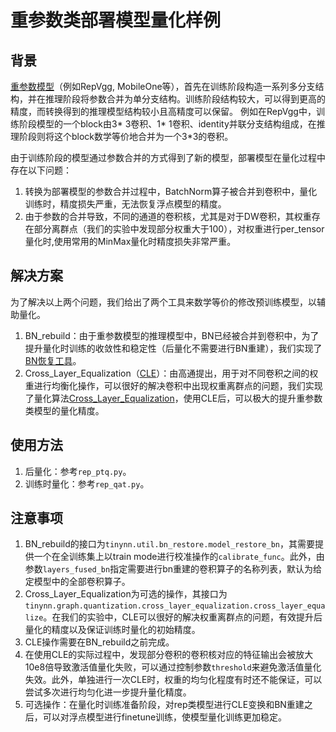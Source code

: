 # 重参数类部署模型量化样例

## 背景

[重参数模型](https://arxiv.org/abs/2101.03697)（例如RepVgg, MobileOne等），首先在训练阶段构造一系列多分支结构，并在推理阶段将参数合并为单分支结构。训练阶段结构较大，可以得到更高的精度，而转换得到的推理模型结构较小且高精度可以保留。
例如在RepVgg中，训练阶段模型的一个block由3* 3卷积、1* 1卷积、identity并联分支结构组成，在推理阶段则将这个block数学等价地合并为一个3*3的卷积。

由于训练阶段的模型通过参数合并的方式得到了新的模型，部署模型在量化过程中存在以下问题：
1. 转换为部署模型的参数合并过程中，BatchNorm算子被合并到卷积中，量化训练时，精度损失严重，无法恢复浮点模型的精度。
2. 由于参数的合并导致，不同的通道的卷积核，尤其是对于DW卷积，其权重存在部分离群点（我们的实验中发现部分权重大于100），对权重进行per_tensor量化时,使用常用的MinMax量化时精度损失非常严重。

## 解决方案

为了解决以上两个问题，我们给出了两个工具来数学等价的修改预训练模型，以辅助量化。
1. BN_rebuild：由于重参数模型的推理模型中，BN已经被合并到卷积中，为了提升量化时训练的收敛性和稳定性（后量化不需要进行BN重建），我们实现了[BN恢复工具](../../../tinynn/util/bn_restore.py)。
2. Cross_Layer_Equalization（[CLE](https://arxiv.org/abs/1906.04721)）：由高通提出，用于对不同卷积之间的权重进行均衡化操作，可以很好的解决卷积中出现权重离群点的问题，我们实现了量化算法[Cross_Layer_Equalization](../../../tinynn/graph/quantization/cross_layer_equalization.py)，使用CLE后，可以极大的提升重参数类模型的量化精度。

## 使用方法

1. 后量化：参考`rep_ptq.py`。
2. 训练时量化：参考`rep_qat.py`。

## 注意事项

1. BN_rebuild的接口为`tinynn.util.bn_restore.model_restore_bn`，其需要提供一个在全训练集上以train mode进行校准操作的`calibrate_func`。此外，由参数`layers_fused_bn`指定需要进行bn重建的卷积算子的名称列表，默认为给定模型中的全部卷积算子。
2. Cross_Layer_Equalization为可选的操作，其接口为`tinynn.graph.quantization.cross_layer_equalization.cross_layer_equalize`。在我们的实验中，CLE可以很好的解决权重离群点的问题，有效提升后量化的精度以及保证训练时量化的初始精度。
3. CLE操作需要在BN_rebuild之前完成。
4. 在使用CLE的实际过程中，发现部分卷积的卷积核对应的特征输出会被放大10e8倍导致激活值量化失败，可以通过控制参数`threshold`来避免激活值量化失效。此外，单独进行一次CLE时，权重的均匀化程度有时还不能保证，可以尝试多次进行均匀化进一步提升量化精度。
5. 可选操作：在量化时训练准备阶段，对rep类模型进行CLE变换和BN重建之后，可以对浮点模型进行finetune训练，使模型量化训练更加稳定。
